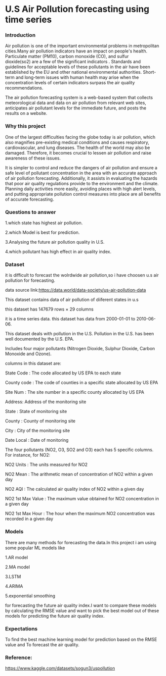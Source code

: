 # U.S Air Pollution forecasting using time series

### Introduction

Air pollution is one of the important environmental problems in metropolitan cities.Many air pollution indicators have an impact on people's health. Particulate matter (PM10), carbon monoxide (CO), and sulfur dioxide(so2) are a few of the significant indicators . Standards and guidelines for acceptable levels of these pollutants in the air have been established by the EU and other national environmental authorities. Short-term and long-term issues with human health may arise when the concentration levels of certain indicators surpass the air quality recommendations.

The air pollution forecasting system is a web-based system that collects meteorological data and data on air pollution from relevant web sites, anticipates air pollutant levels for the immediate future, and posts the results on a website.

### Why this project

One of the largest difficulties facing the globe today is air pollution, which also magnifies pre-existing medical conditions and causes respiratory, cardiovascular, and lung diseases. The health of the world may also be damaged. Therefore, it becomes crucial to lessen air pollution and raise awareness of these issues.

It is simpler to control and reduce the dangers of air pollution and ensure a safe level of pollutant concentration in the area with an accurate approach of air pollution forecasting. Additionally, it assists in evaluating the hazards that poor air quality regulations provide to the environment and the climate. Planning daily activities more easily, avoiding places with high alert levels, and putting appropriate pollution control measures into place are all benefits of accurate forecasting.


### Questions to answer

1.which state has highest air pollution.

2.which Model is best for prediction.

3.Analysing the future air pollution quality in U.S.

4.which pollutant has high effect in air quality index.



### Dataset

it is difficult to forecast the wolrdwide air pollution,so i have choosen u.s air pollution for forecasting.


data source link:https://data.world/data-society/us-air-pollution-data

This dataset contains data of air pollution of diiferent states in u.s

this dataset has 147679 rows × 29 columns

it is a time series data. this dataset has data from 2000-01-01 to 2010-06-06.

This dataset deals with pollution in the U.S. Pollution in the U.S. has been well documented by the U.S. EPA.

Includes four major pollutants (Nitrogen Dioxide, Sulphur Dioxide, Carbon Monoxide and Ozone).
 
columns in this dataset are:

State Code : The code allocated by US EPA to each state

County code : The code of counties in a specific state allocated by US EPA

Site Num : The site number in a specific county allocated by US EPA

Address: Address of the monitoring site

State : State of monitoring site

County : County of monitoring site

City : City of the monitoring site

Date Local : Date of monitoring

The four pollutants (NO2, O3, SO2 and O3) each has 5 specific columns. For instance, for NO2:

NO2 Units : The units measured for NO2

NO2 Mean : The arithmetic mean of concentration of NO2 within a given day

NO2 AQI : The calculated air quality index of NO2 within a given day

NO2 1st Max Value : The maximum value obtained for NO2 concentration in a given day

NO2 1st Max Hour : The hour when the maximum NO2 concentration was recorded in a given day

### Models 
There are many methods for forecasting the data.In this project i am using some popular ML models like 

1.AR model

2.MA model 

3.LSTM

4.ARIMA

5.exponential smoothing

for forecasting the future air quality index.I want to compare these models by calculating the RMSE value and want to pick the best model out of these models for predicting the future air quality index.


### Expectations
To find the best machine learning model for prediction based on the RMSE value and To forecast the air quality.


### Reference:
https://www.kaggle.com/datasets/sogun3/uspollution

